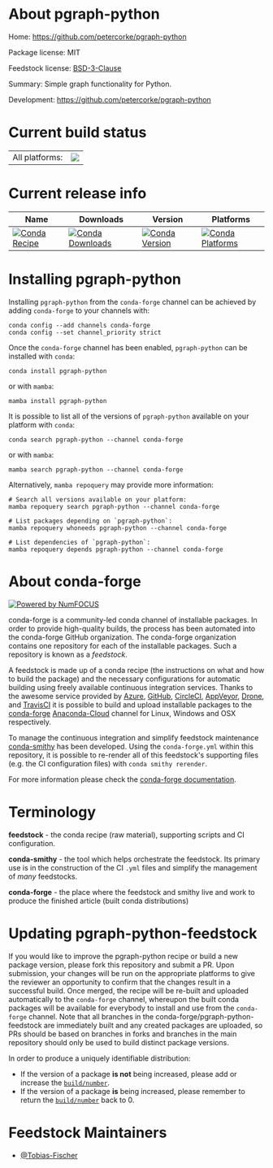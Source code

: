 About pgraph-python
===================

Home: https://github.com/petercorke/pgraph-python

Package license: MIT

Feedstock license: [BSD-3-Clause](https://github.com/conda-forge/pgraph-python-feedstock/blob/main/LICENSE.txt)

Summary: Simple graph functionality for Python.

Development: https://github.com/petercorke/pgraph-python

Current build status
====================


<table><tr><td>All platforms:</td>
    <td>
      <a href="https://dev.azure.com/conda-forge/feedstock-builds/_build/latest?definitionId=12164&branchName=main">
        <img src="https://dev.azure.com/conda-forge/feedstock-builds/_apis/build/status/pgraph-python-feedstock?branchName=main">
      </a>
    </td>
  </tr>
</table>

Current release info
====================

| Name | Downloads | Version | Platforms |
| --- | --- | --- | --- |
| [![Conda Recipe](https://img.shields.io/badge/recipe-pgraph--python-green.svg)](https://anaconda.org/conda-forge/pgraph-python) | [![Conda Downloads](https://img.shields.io/conda/dn/conda-forge/pgraph-python.svg)](https://anaconda.org/conda-forge/pgraph-python) | [![Conda Version](https://img.shields.io/conda/vn/conda-forge/pgraph-python.svg)](https://anaconda.org/conda-forge/pgraph-python) | [![Conda Platforms](https://img.shields.io/conda/pn/conda-forge/pgraph-python.svg)](https://anaconda.org/conda-forge/pgraph-python) |

Installing pgraph-python
========================

Installing `pgraph-python` from the `conda-forge` channel can be achieved by adding `conda-forge` to your channels with:

```
conda config --add channels conda-forge
conda config --set channel_priority strict
```

Once the `conda-forge` channel has been enabled, `pgraph-python` can be installed with `conda`:

```
conda install pgraph-python
```

or with `mamba`:

```
mamba install pgraph-python
```

It is possible to list all of the versions of `pgraph-python` available on your platform with `conda`:

```
conda search pgraph-python --channel conda-forge
```

or with `mamba`:

```
mamba search pgraph-python --channel conda-forge
```

Alternatively, `mamba repoquery` may provide more information:

```
# Search all versions available on your platform:
mamba repoquery search pgraph-python --channel conda-forge

# List packages depending on `pgraph-python`:
mamba repoquery whoneeds pgraph-python --channel conda-forge

# List dependencies of `pgraph-python`:
mamba repoquery depends pgraph-python --channel conda-forge
```


About conda-forge
=================

[![Powered by
NumFOCUS](https://img.shields.io/badge/powered%20by-NumFOCUS-orange.svg?style=flat&colorA=E1523D&colorB=007D8A)](https://numfocus.org)

conda-forge is a community-led conda channel of installable packages.
In order to provide high-quality builds, the process has been automated into the
conda-forge GitHub organization. The conda-forge organization contains one repository
for each of the installable packages. Such a repository is known as a *feedstock*.

A feedstock is made up of a conda recipe (the instructions on what and how to build
the package) and the necessary configurations for automatic building using freely
available continuous integration services. Thanks to the awesome service provided by
[Azure](https://azure.microsoft.com/en-us/services/devops/), [GitHub](https://github.com/),
[CircleCI](https://circleci.com/), [AppVeyor](https://www.appveyor.com/),
[Drone](https://cloud.drone.io/welcome), and [TravisCI](https://travis-ci.com/)
it is possible to build and upload installable packages to the
[conda-forge](https://anaconda.org/conda-forge) [Anaconda-Cloud](https://anaconda.org/)
channel for Linux, Windows and OSX respectively.

To manage the continuous integration and simplify feedstock maintenance
[conda-smithy](https://github.com/conda-forge/conda-smithy) has been developed.
Using the ``conda-forge.yml`` within this repository, it is possible to re-render all of
this feedstock's supporting files (e.g. the CI configuration files) with ``conda smithy rerender``.

For more information please check the [conda-forge documentation](https://conda-forge.org/docs/).

Terminology
===========

**feedstock** - the conda recipe (raw material), supporting scripts and CI configuration.

**conda-smithy** - the tool which helps orchestrate the feedstock.
                   Its primary use is in the construction of the CI ``.yml`` files
                   and simplify the management of *many* feedstocks.

**conda-forge** - the place where the feedstock and smithy live and work to
                  produce the finished article (built conda distributions)


Updating pgraph-python-feedstock
================================

If you would like to improve the pgraph-python recipe or build a new
package version, please fork this repository and submit a PR. Upon submission,
your changes will be run on the appropriate platforms to give the reviewer an
opportunity to confirm that the changes result in a successful build. Once
merged, the recipe will be re-built and uploaded automatically to the
`conda-forge` channel, whereupon the built conda packages will be available for
everybody to install and use from the `conda-forge` channel.
Note that all branches in the conda-forge/pgraph-python-feedstock are
immediately built and any created packages are uploaded, so PRs should be based
on branches in forks and branches in the main repository should only be used to
build distinct package versions.

In order to produce a uniquely identifiable distribution:
 * If the version of a package **is not** being increased, please add or increase
   the [``build/number``](https://docs.conda.io/projects/conda-build/en/latest/resources/define-metadata.html#build-number-and-string).
 * If the version of a package **is** being increased, please remember to return
   the [``build/number``](https://docs.conda.io/projects/conda-build/en/latest/resources/define-metadata.html#build-number-and-string)
   back to 0.

Feedstock Maintainers
=====================

* [@Tobias-Fischer](https://github.com/Tobias-Fischer/)

